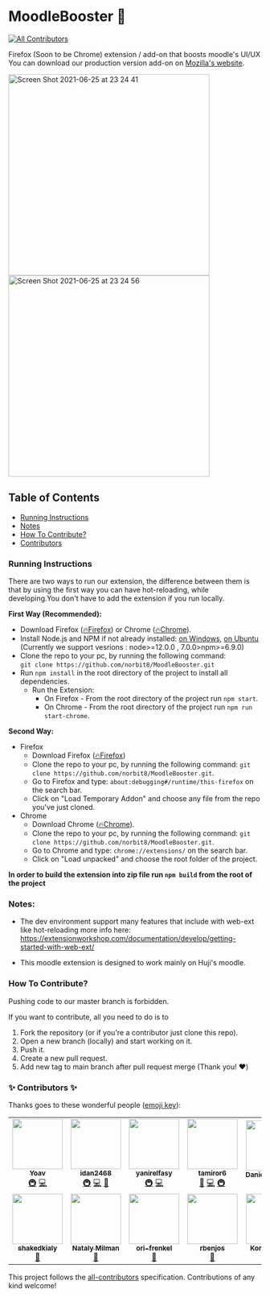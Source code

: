 # MoodleBooster 🚀

<!-- ALL-CONTRIBUTORS-BADGE:START - Do not remove or modify this section -->
[![All Contributors](https://img.shields.io/badge/all_contributors-12-orange.svg?style=flat-square)](#contributors-)
<!-- ALL-CONTRIBUTORS-BADGE:END -->

Firefox (Soon to be Chrome) extension / add-on that boosts moodle's UI/UX \
You can download our production version add-on on [Mozilla's website](https://addons.mozilla.org/en-US/firefox/addon/moodlebooster/).

<img width="400" alt="Screen Shot 2021-06-25 at 23 24 41" src="https://user-images.githubusercontent.com/18491183/123481580-9ef8f700-d60c-11eb-9a5f-c0770e9a2aac.png"> <img width="400" alt="Screen Shot 2021-06-25 at 23 24 56" src="https://user-images.githubusercontent.com/18491183/123481593-a3251480-d60c-11eb-9933-0ab5b22cd2b4.png">


## Table of Contents

- [Running Instructions](#instructions)
- [Notes](#Notes)
- [How To Contribute?](#howtocontribute)
- [Contributors](#Contributors)

<a name="instructions"/>

### Running Instructions

There are two ways to run our extension, the difference between them is that by using the first way you can have hot-reloading, while developing.You don't have to add the extension if you run locally.

**First Way (Recommended):**

- Download Firefox ([🔥Firefox](https://www.mozilla.org/en-US/firefox/new/)) or Chrome ([🔥Chrome](https://www.google.com/chrome/)).
- Install Node.js and NPM if not already installed: [on Windows](https://phoenixnap.com/kb/install-node-js-npm-on-windows), [on Ubuntu](https://www.liquidweb.com/kb/create-clone-repo-github-ubuntu-18-04/) (Currently we support vesrions : node>=12.0.0 , 7.0.0>npm>=6.9.0)
- Clone the repo to your pc, by running the following command:  
  `git clone https://github.com/norbit8/MoodleBooster.git`
- Run `npm install` in the root directory of the project to install all dependencies.
  - Run the Extension:
    - On Firefox - From the root directory of the project run `npm start`.
    - On Chrome - From the root directory of the project run `npm run start-chrome`.


**Second Way:**
- Firefox
    - Download Firefox ([🔥Firefox](https://www.mozilla.org/en-US/firefox/new/))
    - Clone the repo to your pc, by running the following command: `git clone https://github.com/norbit8/MoodleBooster.git`.
    - Go to Firefox and type: `about:debugging#/runtime/this-firefox` on the search bar.
    - Click on "Load Temporary Addon" and choose any file from the repo you've just cloned.
- Chrome
    - Download Chrome ([🔥Chrome](https://www.google.com/chrome/)).
    - Clone the repo to your pc, by running the following command: `git clone https://github.com/norbit8/MoodleBooster.git`.
    - Go to Chrome and type: `chrome://extensions/` on the search bar.
    - Click on "Load unpacked" and choose the root folder of the project.

**In order to build the extension into zip file run `npm build` from the root of the project**

<a name="Notes"/>

### Notes:

- The dev environment support many features that include with web-ext like hot-reloading
  more info here: https://extensionworkshop.com/documentation/develop/getting-started-with-web-ext/

- This moodle extension is designed to work mainly on Huji's moodle.
<a name="howtocontribute"/>

### How To Contribute?

Pushing code to our master branch is forbidden.

If you want to contribute, all you need to do is to

1. Fork the repository (or if you're a contributor just clone this repo).
2. Open a new branch (locally) and start working on it.
3. Push it.
4. Create a new pull request.
5. Add new tag to main branch after pull request merge (Thank you! ❤️)

<a name="Contributors"/>

### ✨ Contributors ✨

Thanks goes to these wonderful people ([emoji key](https://allcontributors.org/docs/en/emoji-key)):

<!-- ALL-CONTRIBUTORS-LIST:START - Do not remove or modify this section -->
<!-- prettier-ignore-start -->
<!-- markdownlint-disable -->
<table>
  <tr>
    <td align="center"><a href="https://github.com/norbit8"><img src="https://avatars.githubusercontent.com/u/18491183?v=4?s=100" width="100px;" alt=""/><br /><sub><b>Yoav</b></sub></a><br /><a href="#infra-norbit8" title="Infrastructure (Hosting, Build-Tools, etc)">🚇</a> <a href="https://github.com/norbit8/MoodleBooster/commits?author=norbit8" title="Code">💻</a></td>
    <td align="center"><a href="https://github.com/idan2468"><img src="https://avatars.githubusercontent.com/u/44695990?v=4?s=100" width="100px;" alt=""/><br /><sub><b>idan2468</b></sub></a><br /><a href="#infra-idan2468" title="Infrastructure (Hosting, Build-Tools, etc)">🚇</a> <a href="https://github.com/norbit8/MoodleBooster/commits?author=idan2468" title="Code">💻</a> <a href="https://github.com/norbit8/MoodleBooster/commits?author=idan2468" title="Documentation">📖</a></td>
    <td align="center"><a href="https://github.com/yanirelfasy"><img src="https://avatars.githubusercontent.com/u/24404481?v=4?s=100" width="100px;" alt=""/><br /><sub><b>yanirelfasy</b></sub></a><br /><a href="#infra-yanirelfasy" title="Infrastructure (Hosting, Build-Tools, etc)">🚇</a> <a href="https://github.com/norbit8/MoodleBooster/commits?author=yanirelfasy" title="Code">💻</a></td>
    <td align="center"><a href="https://github.com/tamiror6"><img src="https://avatars.githubusercontent.com/u/76107540?v=4?s=100" width="100px;" alt=""/><br /><sub><b>tamiror6</b></sub></a><br /><a href="https://github.com/norbit8/MoodleBooster/commits?author=tamiror6" title="Documentation">📖</a> <a href="https://github.com/norbit8/MoodleBooster/commits?author=tamiror6" title="Code">💻</a> <a href="#infra-tamiror6" title="Infrastructure (Hosting, Build-Tools, etc)">🚇</a></td>
    <td align="center"><a href="https://github.com/DanielSaroussy"><img src="https://avatars.githubusercontent.com/u/81748842?v=4?s=100" width="100px;" alt=""/><br /><sub><b>DanielSaroussy</b></sub></a><br /><a href="https://github.com/norbit8/MoodleBooster/commits?author=DanielSaroussy" title="Documentation">📖</a></td>
    <td align="center"><a href="https://github.com/dorpro13"><img src="https://avatars.githubusercontent.com/u/19567966?v=4?s=100" width="100px;" alt=""/><br /><sub><b>dorpro13</b></sub></a><br /><a href="https://github.com/norbit8/MoodleBooster/commits?author=dorpro13" title="Documentation">📖</a></td>
    <td align="center"><a href="https://github.com/guys1915"><img src="https://avatars.githubusercontent.com/u/66463385?v=4?s=100" width="100px;" alt=""/><br /><sub><b>guys1915</b></sub></a><br /><a href="https://github.com/norbit8/MoodleBooster/commits?author=guys1915" title="Documentation">📖</a></td>
  </tr>
  <tr>
    <td align="center"><a href="https://github.com/shakedkialy"><img src="https://avatars.githubusercontent.com/u/45287227?v=4?s=100" width="100px;" alt=""/><br /><sub><b>shakedkialy</b></sub></a><br /><a href="https://github.com/norbit8/MoodleBooster/commits?author=shakedkialy" title="Documentation">📖</a></td>
    <td align="center"><a href="https://github.com/nataly-milman"><img src="https://avatars.githubusercontent.com/u/63509956?v=4?s=100" width="100px;" alt=""/><br /><sub><b>Nataly Milman</b></sub></a><br /><a href="https://github.com/norbit8/MoodleBooster/commits?author=nataly-milman" title="Documentation">📖</a></td>
    <td align="center"><a href="https://github.com/ori-frenkel"><img src="https://avatars.githubusercontent.com/u/49747014?v=4?s=100" width="100px;" alt=""/><br /><sub><b>ori-frenkel</b></sub></a><br /><a href="https://github.com/norbit8/MoodleBooster/commits?author=ori-frenkel" title="Documentation">📖</a></td>
    <td align="center"><a href="https://github.com/rbenjos"><img src="https://avatars.githubusercontent.com/u/22573117?v=4?s=100" width="100px;" alt=""/><br /><sub><b>rbenjos</b></sub></a><br /><a href="https://github.com/norbit8/MoodleBooster/commits?author=rbenjos" title="Documentation">📖</a></td>
    <td align="center"><a href="https://github.com/The-Kor"><img src="https://avatars.githubusercontent.com/u/60473978?v=4?s=100" width="100px;" alt=""/><br /><sub><b>Koral Haham</b></sub></a><br /><a href="https://github.com/norbit8/MoodleBooster/commits?author=The-Kor" title="Documentation">📖</a></td>
  </tr>
</table>

<!-- markdownlint-restore -->
<!-- prettier-ignore-end -->

<!-- ALL-CONTRIBUTORS-LIST:END -->

This project follows the [all-contributors](https://github.com/all-contributors/all-contributors) specification. Contributions of any kind welcome!
